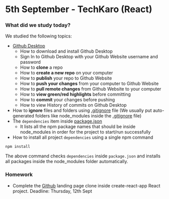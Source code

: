 # 5th September - TechKaro (React)

### What did we study today?
We studied the following topics:
- [Github Desktop](https://desktop.github.com/)
  - How to download and install Github Desktop
  - Sign In to Github Desktop with your Github Website username and password
  - How to **clone** a repo
  - How to **create a new repo** on your computer
  - How to **publish** your repo to Github Website
  - How to **push your changes** from your computer to Github Website
  - How to **pull remote changes** from Github Website to your computer
  - How to **view green/red highlights** before committing
  - How to **commit** your changes before pushing
  - How to view History of commits on Github Desktop
- How to **ignore** files and folders using [.gitignore](.gitignore) file (We usually put auto-generated folders like node_modules inside the [.gitignore](.gitignore) file)
- The `dependencies` item inside [package.json](package.json)
  - It lists all the npm package names that should be inside node_modules in order for the project to start/run successfully
- How to install all project `dependencies` using a single npm command
```
npm install
```
The above command checks `dependencies` inside `package.json` and installs all packages inside the node_modules folder automatically.

### Homework
- Complete the [Github](https://github.com) landing page clone inside create-react-app React project. Deadline: Thursday, 12th Sept
